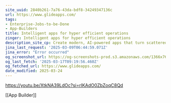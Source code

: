 ```yaml
---
site_uuid: 2840b261-7a76-43da-bdf8-34249347136c
url: https://www.glideapps.com/
tags:
- Enterprise-Jobs-to-be-Done
- App-Builders
title: Intelligent apps for hyper efficient operations
zinger: Intelligent apps for hyper efficient operations
description_site_cp: Create modern, AI-powered apps that turn scattered data into actionable insights and automate manual work—no coding required.
jina_last_request: '2025-03-09T06:44:59.071Z'
jina_error: "Error occurred"
og_screenshot_url: https://og-screenshots-prod.s3.amazonaws.com/1366x768/80/false/23948c7b21243f037125e6a1cb0762a49ba51bf54b5bcf5c4e98e076e505479c.jpeg
og_last_fetch: '2025-03-17T09:19:56.460Z'
og_fetched_url: https://www.glideapps.com/
date_modified: 2025-03-24
---
```




https://youtu.be/XtkNA39LdOc?si=rIKAdO0ZbZoqC8Qd

[[App Builder]]
